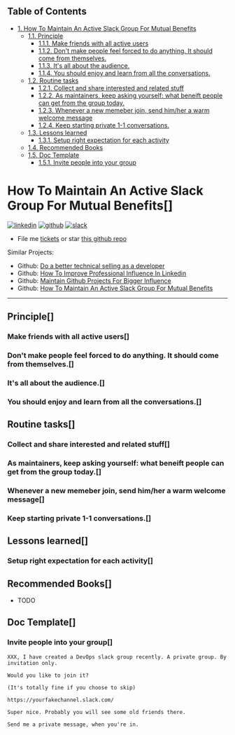 <div id="table-of-contents">
<h2>Table of Contents</h2>
<div id="text-table-of-contents">
<ul>
<li><a href="#sec-1">1. How To Maintain An Active Slack Group For Mutual Benefits</a>
<ul>
<li><a href="#sec-1-1">1.1. Principle</a>
<ul>
<li><a href="#sec-1-1-1">1.1.1. Make friends with all active users</a></li>
<li><a href="#sec-1-1-2">1.1.2. Don't make people feel forced to do anything. It should come from themselves.</a></li>
<li><a href="#sec-1-1-3">1.1.3. It's all about the audience.</a></li>
<li><a href="#sec-1-1-4">1.1.4. You should enjoy and learn from all the conversations.</a></li>
</ul>
</li>
<li><a href="#sec-1-2">1.2. Routine tasks</a>
<ul>
<li><a href="#sec-1-2-1">1.2.1. Collect and share interested and related stuff</a></li>
<li><a href="#sec-1-2-2">1.2.2. As maintainers, keep asking yourself: what beneift people can get from the group today.</a></li>
<li><a href="#sec-1-2-3">1.2.3. Whenever a new memeber join, send him/her a warm welcome message</a></li>
<li><a href="#sec-1-2-4">1.2.4. Keep starting private 1-1 conversations.</a></li>
</ul>
</li>
<li><a href="#sec-1-3">1.3. Lessons learned</a>
<ul>
<li><a href="#sec-1-3-1">1.3.1. Setup right expectation for each activity</a></li>
</ul>
</li>
<li><a href="#sec-1-4">1.4. Recommended Books</a></li>
<li><a href="#sec-1-5">1.5. Doc Template</a>
<ul>
<li><a href="#sec-1-5-1">1.5.1. Invite people into your group</a></li>
</ul>
</li>
</ul>
</li>
</ul>
</div>
</div>


# How To Maintain An Active Slack Group For Mutual Benefits<a id="sec-1" name="sec-1">[]</a>

<a href="https://www.linkedin.com/in/dennyzhang001"><img src="https://www.dennyzhang.com/wp-content/uploads/sns/linkedin.png" alt="linkedin" /></a>
<a href="https://github.com/DennyZhang"><img src="https://www.dennyzhang.com/wp-content/uploads/sns/github.png" alt="github" /></a>
<a href="https://www.dennyzhang.com/slack"><img src="https://www.dennyzhang.com/wp-content/uploads/sns/slack.png" alt="slack" /></a>

-   File me [tickets](<https://github.com/DennyZhang/maintain-slack-group/issues>) or star [this github repo](<https://github.com/DennyZhang/maintain-slack-group>)

Similar Projects:  

-   Github: [Do a better technical selling as a developer](https://github.com/DennyZhang/developer-technical-selling)
-   Github: [How To Improve Professional Influence In Linkedin](https://github.com/DennyZhang/linkedin-grow-influence)
-   Github: [Maintain Github Projects For Bigger Influence](https://github.com/DennyZhang/maintain-github-repos)
-   Github: [How To Maintain An Active Slack Group For Mutual Benefits](https://github.com/DennyZhang/maintain-slack-group)

---

## Principle<a id="sec-1-1" name="sec-1-1">[]</a>

### Make friends with all active users<a id="sec-1-1-1" name="sec-1-1-1">[]</a>

### Don't make people feel forced to do anything. It should come from themselves.<a id="sec-1-1-2" name="sec-1-1-2">[]</a>

### It's all about the audience.<a id="sec-1-1-3" name="sec-1-1-3">[]</a>

### You should enjoy and learn from all the conversations.<a id="sec-1-1-4" name="sec-1-1-4">[]</a>

## Routine tasks<a id="sec-1-2" name="sec-1-2">[]</a>

### Collect and share interested and related stuff<a id="sec-1-2-1" name="sec-1-2-1">[]</a>

### As maintainers, keep asking yourself: what beneift people can get from the group today.<a id="sec-1-2-2" name="sec-1-2-2">[]</a>

### Whenever a new memeber join, send him/her a warm welcome message<a id="sec-1-2-3" name="sec-1-2-3">[]</a>

### Keep starting private 1-1 conversations.<a id="sec-1-2-4" name="sec-1-2-4">[]</a>

## Lessons learned<a id="sec-1-3" name="sec-1-3">[]</a>

### Setup right expectation for each activity<a id="sec-1-3-1" name="sec-1-3-1">[]</a>

## Recommended Books<a id="sec-1-4" name="sec-1-4">[]</a>

-   TODO

## Doc Template<a id="sec-1-5" name="sec-1-5">[]</a>

### Invite people into your group<a id="sec-1-5-1" name="sec-1-5-1">[]</a>

    XXX, I have created a DevOps slack group recently. A private group. By invitation only.
    
    Would you like to join it?
    
    (It's totally fine if you choose to skip)
    
    https://yourfakechannel.slack.com/
    
    Super nice. Probably you will see some old friends there.
    
    Send me a private message, when you're in.